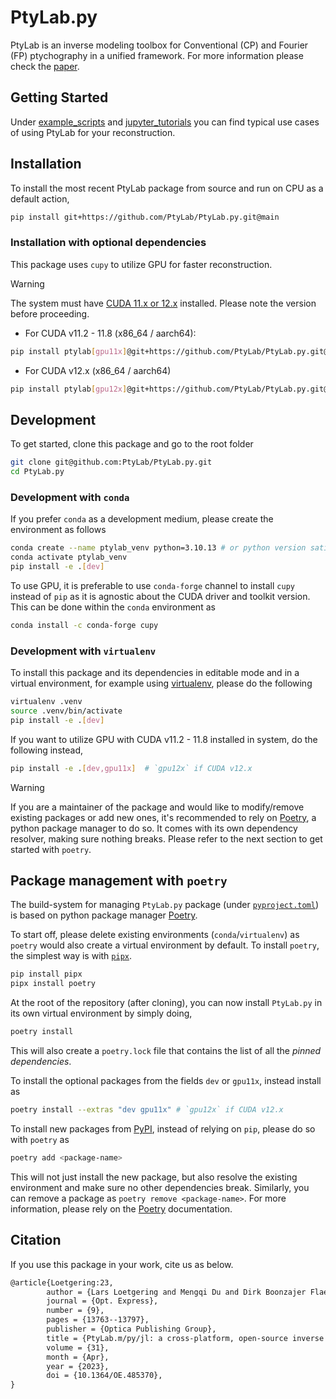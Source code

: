 # PtyLab.py

PtyLab is an inverse modeling toolbox for Conventional (CP) and Fourier (FP) ptychography in a unified framework. For more information please check the [paper](https://opg.optica.org/oe/fulltext.cfm?uri=oe-31-9-13763&id=529026).
 
## Getting Started

Under [example_scripts](example_scripts/) and [jupyter_tutorials](jupyter_tutorials) you can find typical use cases of using PtyLab for your reconstruction. 

## Installation

To install the most recent PtyLab package from source and run on CPU as a default action,

```bash
pip install git+https://github.com/PtyLab/PtyLab.py.git@main
```

### Installation with optional dependencies

This package uses `cupy` to utilize GPU for faster reconstruction. 

> [!WARNING]
> The system must have [CUDA 11.x or 12.x](https://docs.nvidia.com/cuda/#) installed. Please note the version before proceeding.
 
- For CUDA v11.2 - 11.8 (x86_64 / aarch64):
```bash
pip install ptylab[gpu11x]@git+https://github.com/PtyLab/PtyLab.py.git@main
```

- For CUDA v12.x (x86_64 / aarch64)
```bash
pip install ptylab[gpu12x]@git+https://github.com/PtyLab/PtyLab.py.git@main
```

## Development

To get started, clone this package and go to the root folder

```bash
git clone git@github.com:PtyLab/PtyLab.py.git
cd PtyLab.py
```

### Development with `conda`

If you prefer `conda` as a development medium, please create the environment as follows

```bash
conda create --name ptylab_venv python=3.10.13 # or python version satisfying ">=3.9, <3.12"
conda activate ptylab_venv
pip install -e .[dev]
```

To use GPU, it is preferable to use `conda-forge` channel to install `cupy` instead of `pip` as it is agnostic about the CUDA driver and toolkit version. This can be done within the `conda` environment as

```bash
conda install -c conda-forge cupy
```

### Development with `virtualenv`

To install this package and its dependencies in editable mode and in a virtual environment, for example using [virtualenv](https://pypi.org/project/virtualenv/), please do the following

```bash
virtualenv .venv
source .venv/bin/activate
pip install -e .[dev]
```

If you want to utilize GPU with CUDA v11.2 - 11.8 installed in system, do the following instead,

```bash
pip install -e .[dev,gpu11x]  # `gpu12x` if CUDA v12.x
```

> [!WARNING]
> If you are a maintainer of the package and would like to modify/remove existing packages or add new ones, it's recommended to rely on [Poetry](https://python-poetry.org/), a python package manager to do so. It comes with its own dependency resolver, making sure nothing breaks. Please refer to the next section to get started with `poetry`.

## Package management with `poetry`

The build-system for managing `PtyLab.py` package (under [`pyproject.toml`](pyproject.toml)) is based on python package manager [Poetry](https://python-poetry.org/).

To start off, please delete existing environments (`conda`/`virtualenv`) as `poetry` would also create a virtual environment by default. To install `poetry`, the simplest way is with [`pipx`](https://pypi.org/project/pipx/).

```bash
pip install pipx
pipx install poetry
```

At the root of the repository (after cloning), you can now install `PtyLab.py` in its own virtual environment by simply doing,

```bash
poetry install
```

This will also create a `poetry.lock` file that contains the list of all the *pinned dependencies*.

To install the optional packages from the fields `dev` or `gpu11x`, instead install as

```bash
poetry install --extras "dev gpu11x" # `gpu12x` if CUDA v12.x
```

To install new packages from [PyPI](https://pypi.org/project/pip/), instead of relying on `pip`, please do so with `poetry` as 

```bash
poetry add <package-name>
``` 

This will not just install the new package, but also resolve the existing environment and make sure no other dependencies break. Similarly, you can remove a package as `poetry remove <package-name>`. For more information, please rely on the [Poetry](https://python-poetry.org/) documentation. 

## Citation

If you use this package in your work, cite us as below. 

```tex
@article{Loetgering:23,
        author = {Lars Loetgering and Mengqi Du and Dirk Boonzajer Flaes and Tomas Aidukas and Felix Wechsler and Daniel S. Penagos Molina and Max Rose and Antonios Pelekanidis and Wilhelm Eschen and J\"{u}rgen Hess and Thomas Wilhein and Rainer Heintzmann and Jan Rothhardt and Stefan Witte},
        journal = {Opt. Express},
        number = {9},
        pages = {13763--13797},
        publisher = {Optica Publishing Group},
        title = {PtyLab.m/py/jl: a cross-platform, open-source inverse modeling toolbox for conventional and Fourier ptychography},
        volume = {31},
        month = {Apr},
        year = {2023},
        doi = {10.1364/OE.485370},
}
```

